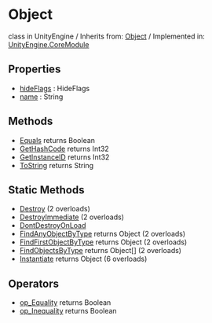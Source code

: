 # Object
class in UnityEngine
 / Inherits from: <a href="https://docs.unity3d.com/6000.0/Documentation/ScriptReference/Object.html" target="_blank">Object</a> / Implemented in: <a href="https://docs.unity3d.com/6000.0/Documentation/ScriptReference/UnityEngine.CoreModule.html" target="_blank">UnityEngine.CoreModule</a>
## Properties
- <a href="https://docs.unity3d.com/6000.0/Documentation/ScriptReference/Object-hideFlags.html" target="_blank">hideFlags</a> : HideFlags
- <a href="https://docs.unity3d.com/6000.0/Documentation/ScriptReference/Object-name.html" target="_blank">name</a> : String
## Methods
- <a href="https://docs.unity3d.com/6000.0/Documentation/ScriptReference/Object.Equals.html" target="_blank">Equals</a> returns Boolean
- <a href="https://docs.unity3d.com/6000.0/Documentation/ScriptReference/Object.GetHashCode.html" target="_blank">GetHashCode</a> returns Int32
- <a href="https://docs.unity3d.com/6000.0/Documentation/ScriptReference/Object.GetInstanceID.html" target="_blank">GetInstanceID</a> returns Int32
- <a href="https://docs.unity3d.com/6000.0/Documentation/ScriptReference/Object.ToString.html" target="_blank">ToString</a> returns String
## Static Methods
- <a href="https://docs.unity3d.com/6000.0/Documentation/ScriptReference/Object.Destroy.html" target="_blank">Destroy</a> (2 overloads)
- <a href="https://docs.unity3d.com/6000.0/Documentation/ScriptReference/Object.DestroyImmediate.html" target="_blank">DestroyImmediate</a> (2 overloads)
- <a href="https://docs.unity3d.com/6000.0/Documentation/ScriptReference/Object.DontDestroyOnLoad.html" target="_blank">DontDestroyOnLoad</a>
- <a href="https://docs.unity3d.com/6000.0/Documentation/ScriptReference/Object.FindAnyObjectByType.html" target="_blank">FindAnyObjectByType</a> returns Object (2 overloads)
- <a href="https://docs.unity3d.com/6000.0/Documentation/ScriptReference/Object.FindFirstObjectByType.html" target="_blank">FindFirstObjectByType</a> returns Object (2 overloads)
- <a href="https://docs.unity3d.com/6000.0/Documentation/ScriptReference/Object.FindObjectsByType.html" target="_blank">FindObjectsByType</a> returns Object[] (2 overloads)
- <a href="https://docs.unity3d.com/6000.0/Documentation/ScriptReference/Object.Instantiate.html" target="_blank">Instantiate</a> returns Object (6 overloads)
## Operators
- <a href="https://docs.unity3d.com/6000.0/Documentation/ScriptReference/Object.op_Equality.html" target="_blank">op_Equality</a> returns Boolean
- <a href="https://docs.unity3d.com/6000.0/Documentation/ScriptReference/Object.op_Inequality.html" target="_blank">op_Inequality</a> returns Boolean

